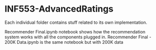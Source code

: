 # INF553-AdvancedRatings

Each individual folder contains stuff related to its own implementation.

Recommender Final.ipynb notebook shows how the recommendation system works with all the components plugged in.
Recommender Final - 200K Data.ipynb is the same notebook but with 200K data
